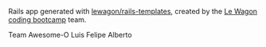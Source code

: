 Rails app generated with [lewagon/rails-templates](https://github.com/lewagon/rails-templates), created by the [Le Wagon coding bootcamp](https://www.lewagon.com) team.

Team Awesome-O
Luis
Felipe
Alberto

